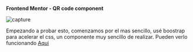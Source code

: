 **Frontend Mentor - QR code component**

![capture](https://i.postimg.cc/jjP1zZ9N/qr-component.jpg)

Empezando a probar esto, comenzamos por el mas sencillo, usé boostrap para acelerar el css, un componente muy sencillo de realizar. Pueden verlo funcionando [Aqui](https://hector53.github.io/qr_code_component/)
